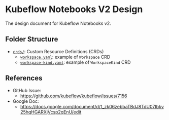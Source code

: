 # Kubeflow Notebooks V2 Design

The design document for Kubeflow Notebooks v2.

## Folder Structure

- [`crds/`](./crds/): Custom Resource Definitions (CRDs)
    - [`workspace.yaml`](crds/workspace.yaml): example of `Workspace` CRD
    - [`workspace-kind.yaml`](crds/workspace-kind.yaml): example of `WorkspaceKind` CRD

## References

- GitHub Issue:
   - https://github.com/kubeflow/kubeflow/issues/7156
- Google Doc:
   - https://docs.google.com/document/d/1_zk06zebbaTBdJ8TdU07Ibky25hqHGARXjVcsp2qEnU/edit